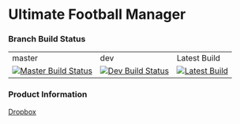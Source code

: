 Ultimate Football Manager
=========================

### Branch Build Status

<table>
    <tr>
      <td>master</td>
      <td>dev</td>
      <td>Latest Build</td>
    </tr>
    <tr>
      <td>
        <a href="https://travis-ci.org/JoshCode/UFM-Reckoning/branches">
          <img src="https://travis-ci.org/JoshCode/UFM-Reckoning.png?branch=master" alt="Master Build Status" />
        </a>
      </td>
      <td>
        <a href="https://travis-ci.org/JoshCode/UFM-Reckoning/branches">
          <img src="https://travis-ci.org/JoshCode/UFM-Reckoning.png?branch=dev" alt="Dev Build Status" />
        </a>
      </td>
      <td>
        <a href="https://travis-ci.org/JoshCode/UFM-Reckoning/branches">
          <img src="https://travis-ci.org/JoshCode/UFM-Reckoning.svg" alt="Latest Build" />
        </a>
      </td>
    </tr>
</table>

### Product Information

[Dropbox](https://www.dropbox.com/sh/tdsezuqu2hmfjgs/AAC_4UYWqTyl2zls0wh84MoLa?dl=0)